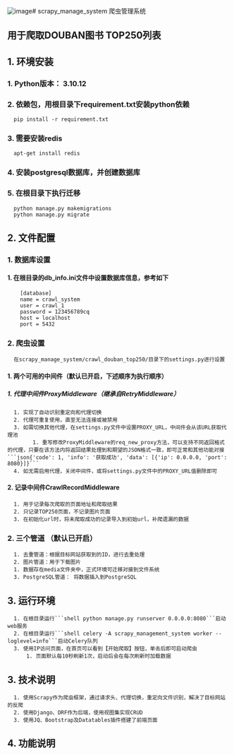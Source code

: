 ![image](https://github.com/Zebist/scrapy_manage_system/assets/31758228/94076116-98b0-4aa7-9aa7-829cb80eb6be)# scrapy_manage_system 爬虫管理系统
## 用于爬取DOUBAN图书 TOP250列表
## 1. 环境安装
### 1. Python版本： 3.10.12   
### 2. 依赖包，用根目录下requirement.txt安装python依赖
      pip install -r requirement.txt
### 3. 需要安装redis
      apt-get install redis
       
### 4. 安装postgresql数据库，并创建数据库
### 5. 在根目录下执行迁移
      python manage.py makemigrations
      python manage.py migrate
## 2. 文件配置
### 1. 数据库设置
#### 1. 在根目录的db_info.ini文件中设置数据库信息，参考如下
        [database]
        name = crawl_system
        user = crawl_1
        password = 123456789cq
        host = localhost
        port = 5432
### 2. 爬虫设置
      在scrapy_manage_system/crawl_douban_top250/目录下的settings.py进行设置
#### 1. 两个可用的中间件（默认已开启，下述顺序为执行顺序）
##### 1.  代理中间件ProxyMiddleware（继承自RetryMiddleware）
      1. 实现了自动识别重定向和代理切换
      2. 代理可重复使用，直至无法连接或被禁用
      3. 如需切换其他代理，在settings.py文件中设置PROXY_URL，中间件会从该URL获取代理池
            1. 重写修改ProxyMiddleware的req_new_proxy方法，可以支持不同返回格式的代理，只要在该方法内将返回结果处理到和期望的JSON格式一致，即可正常和其他功能对接```json{'code': 1, 'info': '获取成功', 'data': [{'ip': 0.0.0.0, 'port': 8080}]}```
      4. 如无需启用代理，关闭中间件，或将settings.py文件中的PROXY_URL值删除即可
#### 2.  记录中间件CrawlRecordMiddleware
      1. 用于记录每次爬取的页面地址和爬取结果
      2. 只记录TOP250页面，不记录图片页面
      3. 在初始化url时，将未爬取成功的记录导入到初始url，补爬遗漏的数据
### 2. 三个管道 （默认已开启）
      1. 去重管道：根据目标网站获取到的ID，进行去重处理
      2. 图片管道：用于下载图片
      1. 数据存在media文件夹中，正式环境可迁移对接到文件系统
      3. PostgreSQL管道： 将数据插入到PostgreSQL
## 3. 运行环境
      1. 在根目录运行```shell python manage.py runserver 0.0.0.0:8080```启动web服务
      2. 在根目录运行```shell celery -A scrapy_management_system worker --loglevel=info```启动Celery队列
      3. 使用IP访问页面，在首页可以看到【开始爬取】按钮，单击后即可启动爬虫
          1. 页面默认每10秒刷新1次，启动后会在每次刷新时加载数据
## 3. 技术说明
      1. 使用Scrapy作为爬虫框架，通过请求头、代理切换，重定向文件识别，解决了目标网站的反爬
      2. 使用Django、DRF作为后端，使用视图集实现CRUD
      3. 使用JQ、Bootstrap及Datatables插件搭建了前端页面
## 4. 功能说明
      
        
       

